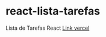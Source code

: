 # react-lista-tarefas
Lista de Tarefas React
<a href="https://guisaoncella-todo-list.vercel.app/">Link vercel</a>